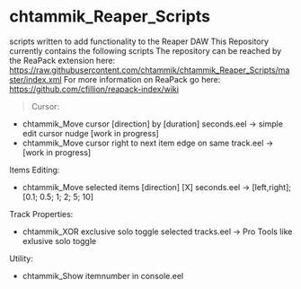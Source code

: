 # chtammik_Reaper_Scripts
scripts written to add functionality to the Reaper DAW
This Repository currently contains the following scripts
The repository can be reached by the ReaPack extension here: https://raw.githubusercontent.com/chtammik/chtammik_Reaper_Scripts/master/index.xml
For more information on ReaPack go here: https://github.com/cfillion/reapack-index/wiki

> Cursor:
-	chtammik_Move cursor [direction] by [duration] seconds.eel
	-> simple edit cursor nudge [work in progress]
-	chtammik_Move cursor right to next item edge on same track.eel
	-> [work in progress]

Items Editing:
-	chtammik_Move selected items [direction] [X] seconds.eel
	-> [left,right]; [0.1; 0.5; 1; 2; 5; 10]

Track Properties:
-	chtammik_XOR exclusive solo toggle selected tracks.eel
	-> Pro Tools like exlusive solo toggle

Utility:
-	chtammik_Show itemnumber in console.eel